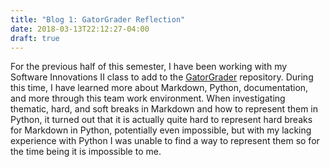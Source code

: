```yaml
---
title: "Blog 1: GatorGrader Reflection"
date: 2018-03-13T22:12:27-04:00
draft: true
---
```

For the previous half of this semester, I have been working with my Software Innovations II class to add to the [GatorGrader](https://github.com/GatorEducator/gatorgrader) repository. During this time, I have learned more about Markdown, Python, documentation, and more through this team work environment. When investigating thematic, hard, and soft breaks in Markdown and how to represent them in Python, it turned out that it is actually quite hard to represent hard breaks for Markdown in Python, potentially even impossible, but with my lacking experience with Python I was unable to find a way to represent them so for the time being it is impossible to me.

